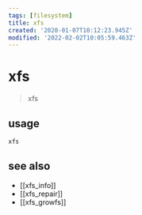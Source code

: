 ```yaml
---
tags: [filesystem]
title: xfs
created: '2020-01-07T10:12:23.945Z'
modified: '2022-02-02T10:05:59.463Z'
---
```


# xfs

> xfs

## usage

```sh
xfs
```

## see also

- [[xfs_info]]
- [[xfs_repair]]
- [[xfs_growfs]]
